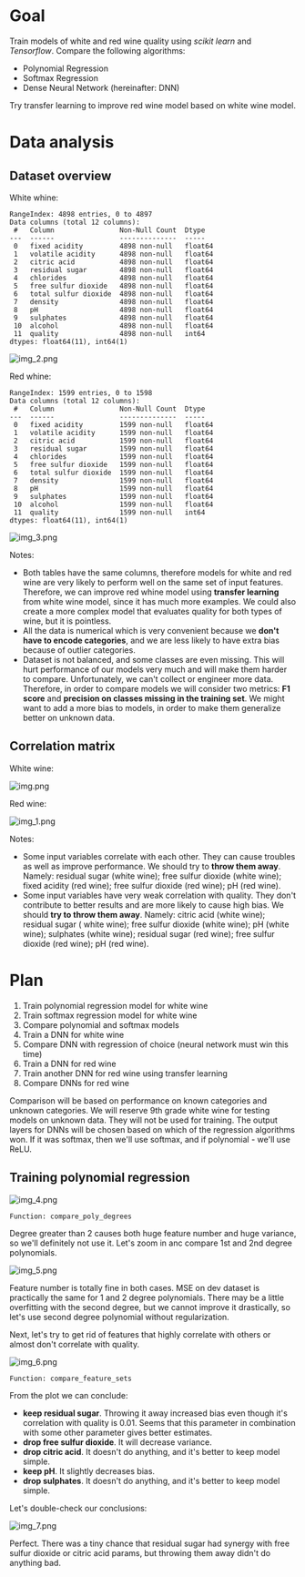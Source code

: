 # Goal

Train models of white and red wine quality using _scikit learn_ and _Tensorflow_. Compare the following algorithms:

- Polynomial Regression
- Softmax Regression
- Dense Neural Network (hereinafter: DNN)

Try transfer learning to improve red wine model based on white wine model.

# Data analysis

## Dataset overview

White whine:

```text
RangeIndex: 4898 entries, 0 to 4897
Data columns (total 12 columns):
 #   Column                Non-Null Count  Dtype  
---  ------                --------------  -----  
 0   fixed acidity         4898 non-null   float64
 1   volatile acidity      4898 non-null   float64
 2   citric acid           4898 non-null   float64
 3   residual sugar        4898 non-null   float64
 4   chlorides             4898 non-null   float64
 5   free sulfur dioxide   4898 non-null   float64
 6   total sulfur dioxide  4898 non-null   float64
 7   density               4898 non-null   float64
 8   pH                    4898 non-null   float64
 9   sulphates             4898 non-null   float64
 10  alcohol               4898 non-null   float64
 11  quality               4898 non-null   int64  
dtypes: float64(11), int64(1)
```

![img_2.png](img_2.png)

Red whine:

```text
RangeIndex: 1599 entries, 0 to 1598
Data columns (total 12 columns):
 #   Column                Non-Null Count  Dtype  
---  ------                --------------  -----  
 0   fixed acidity         1599 non-null   float64
 1   volatile acidity      1599 non-null   float64
 2   citric acid           1599 non-null   float64
 3   residual sugar        1599 non-null   float64
 4   chlorides             1599 non-null   float64
 5   free sulfur dioxide   1599 non-null   float64
 6   total sulfur dioxide  1599 non-null   float64
 7   density               1599 non-null   float64
 8   pH                    1599 non-null   float64
 9   sulphates             1599 non-null   float64
 10  alcohol               1599 non-null   float64
 11  quality               1599 non-null   int64  
dtypes: float64(11), int64(1)
```

![img_3.png](img_3.png)

Notes:

- Both tables have the same columns, therefore models for white and red wine are very likely to perform well on the same
  set of input features. Therefore, we can improve red whine model using **transfer learning** from white wine model,
  since it has much more examples. We could also create a more complex model that evaluates quality for both types of
  wine, but it is pointless.
- All the data is numerical which is very convenient because we **don't have to encode categories**, and we are less
  likely to have extra bias because of outlier categories.
- Dataset is not balanced, and some classes are even missing. This will hurt performance of our models very much and
  will make them harder to compare. Unfortunately, we can't collect or engineer more data. Therefore, in order to
  compare models we will consider two metrics: **F1 score** and **precision on classes missing in the training set**. We
  might want to add a more bias to models, in order to make them generalize better on unknown data.

## Correlation matrix

White wine:

![img.png](img.png)

Red wine:

![img_1.png](img_1.png)

Notes:

- Some input variables correlate with each other. They can cause troubles as well as improve performance. We should try
  to **throw them away**. Namely: residual sugar (white wine); free sulfur dioxide (white wine); fixed acidity (red
  wine); free sulfur dioxide (red wine); pH (red wine).
- Some input variables have very weak correlation with quality. They don't contribute to better results and are more
  likely to cause high bias. We should **try to throw them away**. Namely: citric acid (white wine); residual sugar (
  white wine); free sulfur dioxide (white wine); pH (white wine); sulphates (white wine); residual sugar (red wine);
  free sulfur dioxide (red wine); pH (red wine).

# Plan

1. Train polynomial regression model for white wine
2. Train softmax regression model for white wine
3. Compare polynomial and softmax models
4. Train a DNN for white wine
5. Compare DNN with regression of choice (neural network must win this time)
6. Train a DNN for red wine
7. Train another DNN for red wine using transfer learning
8. Compare DNNs for red wine

Comparison will be based on performance on known categories and unknown categories. We will reserve 9th grade white wine
for testing models on unknown data. They will not be used for training.
The output layers for DNNs will be chosen based on which of the regression algorithms won. If it was softmax, then we'll
use softmax, and if polynomial - we'll use ReLU.

## Training polynomial regression

![img_4.png](img_4.png)

```text
Function: compare_poly_degrees
```

Degree greater than 2 causes both huge feature number and huge variance, so we'll definitely not use it. Let's zoom in
anc compare 1st and 2nd degree polynomials.

![img_5.png](img_5.png)

Feature number is totally fine in both cases. MSE on dev dataset is practically the same for 1 and 2 degree polynomials.
There may be a little overfitting with the second degree, but we cannot improve it drastically, so let's use second
degree polynomial without regularization.

Next, let's try to get rid of features that highly correlate with others or almost don't correlate with quality.

![img_6.png](img_6.png)

```text
Function: compare_feature_sets
```

From the plot we can conclude:

- **keep residual sugar**. Throwing it away increased bias even though it's correlation with quality is 0.01. Seems that
  this parameter in combination with some other parameter gives better estimates.
- **drop free sulfur dioxide**. It will decrease variance.
- **drop citric acid**. It doesn't do anything, and it's better to keep model simple.
- **keep pH**. It slightly decreases bias.
- **drop sulphates**. It doesn't do anything, and it's better to keep model simple.

Let's double-check our conclusions:

![img_7.png](img_7.png)

Perfect. There was a tiny chance that residual sugar had synergy with free sulfur dioxide or citric acid params, but
throwing them away didn't do anything bad.




